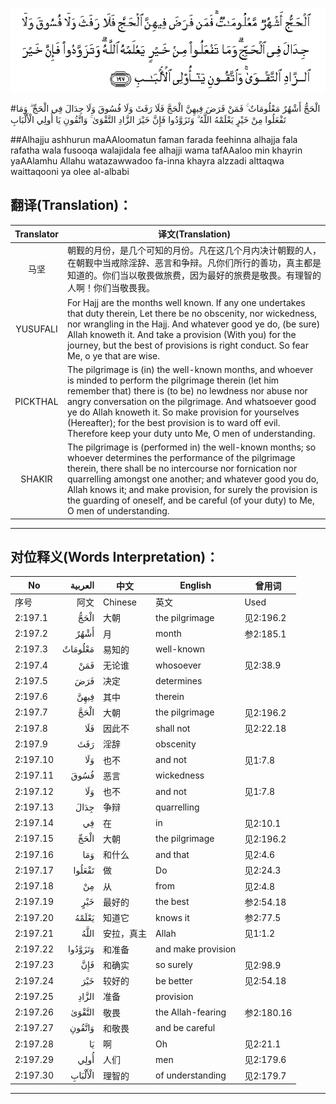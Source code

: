 ![002:197](images/002_197.gif)

#الْحَجُّ أَشْهُرٌ مَعْلُومَاتٌ ۚ فَمَنْ فَرَضَ فِيهِنَّ الْحَجَّ فَلَا رَفَثَ وَلَا فُسُوقَ وَلَا جِدَالَ فِي الْحَجِّ ۗ وَمَا تَفْعَلُوا مِنْ خَيْرٍ يَعْلَمْهُ اللَّهُ ۗ وَتَزَوَّدُوا فَإِنَّ خَيْرَ الزَّادِ التَّقْوَىٰ ۚ وَاتَّقُونِ يَا أُولِي الْأَلْبَابِ 

##Alhajju ashhurun maAAloomatun faman farada feehinna alhajja fala rafatha wala fusooqa walajidala fee alhajji wama tafAAaloo min khayrin yaAAlamhu Allahu watazawwadoo fa-inna khayra alzzadi alttaqwa waittaqooni ya olee al-albabi 

## 翻译(Translation)：

| Translator | 译文(Translation)                                            |
| :--------: | ------------------------------------------------------------ |
|    马坚    | 朝觐的月份，是几个可知的月份。凡在这几个月内决计朝觐的人，在朝觐中当戒除淫辞、恶言和争辩。凡你们所行的善功，真主都是知道的。你们当以敬畏做旅费，因为最好的旅费是敬畏。有理智的人啊！你们当敬畏我。 |
|  YUSUFALI  | For Hajj are the months well known. If any one undertakes that duty therein, Let there be no obscenity, nor wickedness, nor wrangling in the Hajj. And whatever good ye do, (be sure) Allah knoweth it. And take a provision (With you) for the journey, but the best of provisions is right conduct. So fear Me, o ye that are wise. |
|  PICKTHAL  | The pilgrimage is (in) the well-known months, and whoever is minded to perform the pilgrimage therein (let him remember that) there is (to be) no lewdness nor abuse nor angry conversation on the pilgrimage. And whatsoever good ye do Allah knoweth it. So make provision for yourselves (Hereafter); for the best provision is to ward off evil. Therefore keep your duty unto Me, O men of understanding. |
|   SHAKIR   | The pilgrimage is (performed in) the well-known months; so whoever determines the performance of the pilgrimage therein, there shall be no intercourse nor fornication nor quarrelling amongst one another; and whatever good you do, Allah knows it; and make provision, for surely the provision is the guarding of oneself, and be careful (of your duty) to Me, O men of understanding. |

---

## 对位释义(Words Interpretation)：

| No   | العربية | 中文    | English | 曾用词 |
| ---- | ------: | ------- | ------- | ------ |
| 序号 |    阿文 | Chinese | 英文    | Used   |
| 2:197.1  | الْحَجُّ    | 大朝       | the pilgrimage     | 见2:196.2  |
| 2:197.2  | أَشْهُرٌ    | 月         | month              | 参2:185.1  |
| 2:197.3  | مَعْلُومَاتٌ | 易知的     | well-known         |            |
| 2:197.4  | فَمَنْ     | 无论谁     | whosoever          | 见2:38.9   |
| 2:197.5  | فَرَضَ     | 决定       | determines         |            |
| 2:197.6  | فِيهِنَّ    | 其中       | therein            |            |
| 2:197.7  | الْحَجَّ    | 大朝       | the pilgrimage     | 见2:196.2  |
| 2:197.8  | فَلَا     | 因此不     | shall not          | 见2:22.18  |
| 2:197.9  | رَفَثَ     | 淫辞       | obscenity          |            |
| 2:197.10 | وَلَا     | 也不       | and not            | 见1:7.8    |
| 2:197.11 | فُسُوقَ    | 恶言       | wickedness         |            |
| 2:197.12 | وَلَا     | 也不       | and not            | 见1:7.8    |
| 2:197.13 | جِدَالَ    | 争辩       | quarrelling        |            |
| 2:197.14 | فِي      | 在         | in                 | 见2:10.1   |
| 2:197.15 | الْحَجِّ    | 大朝       | the pilgrimage     | 见2:196.2  |
| 2:197.16 | وَمَا     | 和什么     | and that           | 见2:4.6    |
| 2:197.17 | تَفْعَلُوا  | 做         | Do                 | 见2:24.3   |
| 2:197.18 | مِنْ      | 从         | from               | 见2:4.8    |
| 2:197.19 | خَيْرٍ     | 最好的    | the best       | 参2:54.18 |
| 2:197.20 | يَعْلَمْهُ   | 知道它     | knows it           | 参2:77.5   |
| 2:197.21 | اللَّهُ    | 安拉，真主 | Allah              | 见1:1.2    |
| 2:197.22 | وَتَزَوَّدُوا | 和准备     | and make provision |            |
| 2:197.23 | فَإِنَّ     | 和确实     | so surely          | 见2:98.9   |
| 2:197.24 | خَيْرَ     | 较好的     | be better          | 见2:54.18  |
| 2:197.25 | الزَّادِ   | 准备       | provision          |            |
| 2:197.26 | التَّقْوَىٰ  | 敬畏       | the Allah-fearing  | 参2:180.16 |
| 2:197.27 | وَاتَّقُونِ  | 和敬畏     | and be careful     |            |
| 2:197.28 | يَا      | 啊         | Oh                 | 见2:21.1   |
| 2:197.29 | أُولِي    | 人们       | men                | 见2:179.6  |
| 2:197.30 | الْأَلْبَابِ | 理智的     | of understanding   | 见2:179.7  |

---

